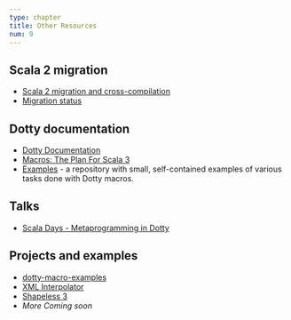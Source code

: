 ```yaml
---
type: chapter
title: Other Resources
num: 9
---
```


## Scala 2 migration
 * [Scala 2 migration and cross-compilation][migration]
 * [Migration status][migration-status]

## Dotty documentation
- [Dotty Documentation](https://dotty.epfl.ch/docs/reference/metaprogramming/toc.html)
- [Macros: The Plan For Scala 3](https://www.scala-lang.org/blog/2018/04/30/in-a-nutshell.html)
- [Examples](https://github.com/lampepfl/dotty-macro-examples) - a repository with small, self-contained examples of various tasks done with Dotty macros.

## Talks
* [Scala Days - Metaprogramming in Dotty](https://www.youtube.com/watch?v=ZfDS_gJyPTc)

## Projects and examples
* [dotty-macro-examples](https://github.com/lampepfl/dotty-macro-examples)
* [XML Interpolator](https://github.com/dotty-staging/xml-interpolator/tree/master)
* [Shapeless 3](https://github.com/dotty-staging/shapeless/tree/shapeless-3)
* *More Coming soon*


[contributing]: contributing
[best-practices]: best-practices
[compiletime]: tutorial/compiletime
[migration]: https://scalacenter.github.io/scala-3-migration-guide/docs/macros/macro-libraries.html
[faq]: faq
[inline]: tutorial/inline
[macros]: tutorial/macros
[migration-status]: https://scalacenter.github.io/scala-3-migration-guide/docs/macros/migration-status.html
[quotes]: tutorial/quotes
[references]: references
[tasty]: tutorial/tasty-reflection
